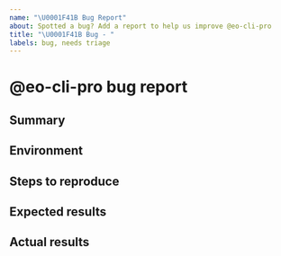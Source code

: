 ```yaml
---
name: "\U0001F41B Bug Report"
about: Spotted a bug? Add a report to help us improve @eo-cli-pro
title: "\U0001F41B Bug - "
labels: bug, needs triage
---
```


<!--
🎉❤️ Thank you for taking time to contribute to @eo-cli-pro! ❤️🎉
Please use this template for reporting any bugs found.
-->

# @eo-cli-pro bug report

## Summary

<!--
Please provide us with a brief summary of the bug, a few words will do. Providing screenshots is encouraged
-->

## Environment

<!--
Which browser/operating system did you encounter this bug in?
-->

## Steps to reproduce

<!--
Please provide us the steps for how to reproduce this bug
-->

## Expected results

<!--
What did you expect to experience?
-->

## Actual results

<!--
What did you experience instead of the above?
-->
